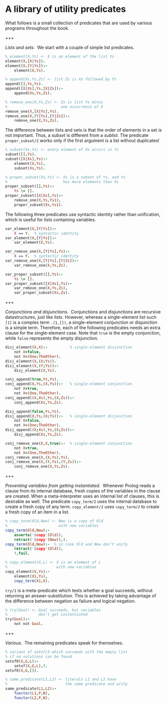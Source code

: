 <!--H3: Section A.2-->
# A library of utility predicates #

What follows is a small collection of predicates that are used by various programs throughout the book.

+++

*Lists and sets.*&nbsp;&nbsp;We start with a couple of simple list predicates.
```Prolog
% element(X,Ys) <- X is an element of the list Ys
element(X,[X|Ys]).
element(X,[Y|Ys]):-
    element(X,Ys).

% append(Xs,Ys,Zs) <- list Zs is Xs followed by Ys
append([],Ys,Ys).
append([X|Xs],Ys,[X|Zs]):-
    append(Xs,Ys,Zs).

% remove_one(X,Ys,Zs) <- Zs is list Ys minus
%                        one occurrence of X
remove_one(X,[X|Ys],Ys).
remove_one(X,[Y|Ys],[Y|Zs]):-
    remove_one(X,Ys,Zs).
```
The difference between lists and sets is that the order of elements in a set is not important. Thus, a *subset* is different from a *sublist*. The predicate `proper_subset/2` works only if the first argument is a list without duplicates!
```Prolog
% subset(Xs,Ys) <- every element of Xs occurs in Ys
subset([],Ys).
subset([X|Xs],Ys):-
    element(X,Ys),
    subset(Xs,Ys).

% proper_subset(Xs,Ys) <- Xs is a subset of Ys, and Ys
%                         has more elements than Xs
proper_subset([],Ys):-
    Ys \= [].
proper_subset([X|Xs],Ys):-
    remove_one(X,Ys,Ys1),
    proper_subset(Xs,Ys1).
```
The following three predicates use syntactic identity rather than unification, which is useful for lists containing variables.
```Prolog
var_element(X,[Y|Ys]):-
    X == Y.  % syntactic identity
var_element(X,[Y|Ys]):-
    var_element(X,Ys).

var_remove_one(X,[Y|Ys],Ys):-
    X == Y.  % syntactic identity
var_remove_one(X,[Y|Ys],[Y|Zs]):-
    var_remove_one(X,Ys,Zs).

var_proper_subset([],Ys):-
    Ys \= [].
var_proper_subset([X|Xs],Ys):-
    var_remove_one(X,Ys,Zs),
    var_proper_subset(Xs,Zs).
```

+++

*Conjunctions and disjunctions.*&nbsp;&nbsp;Conjunctions and disjunctions are recursive datastructures, just like lists. However, whereas a single-element list such `[1]` is a complex term `.(1,[])`, a single-element conjunction or disjunction is a simple term. Therefore, each of the following predicates needs an extra clause for the single-element case. Note that `true` is the empty conjunction, while `false` represents the empty disjunction.
```Prolog
disj_element(X,X):-          % single-element disjunction
    not X=false,
    not X=(One;TheOther).
disj_element(X,(X;Ys)).
disj_element(X,(Y;Ys)):-
    disj_element(X,Ys).

conj_append(true,Ys,Ys).
conj_append(X,Ys,(X,Ys)):-   % single-element conjunction
    not X=true,
    not X=(One,TheOther).
conj_append((X,Xs),Ys,(X,Zs)):-
    conj_append(Xs,Ys,Zs).

disj_append(false,Ys,Ys).
disj_append(X,Ys,(X;Ys)):-   % single-element disjunction
    not X=false,
    not X=(One;TheOther).
disj_append((X;Xs),Ys,(X;Zs)):-
    disj_append(Xs,Ys,Zs).

conj_remove_one(X,X,true):-  % single-element conjunction
    not X=true,
    not X=(One,TheOther).
conj_remove_one(X,(X,Ys),Ys).
conj_remove_one(X,(Y,Ys),(Y,Zs)):-
    conj_remove_one(X,Ys,Zs).
```

+++

*Preventing variables from getting instantiated.*&nbsp;&nbsp;Whenever Prolog reads a clause from its internal database, fresh copies of the variables in the clause are created. When a meta-interpreter uses an internal list of clauses, this is desirable as well. The predicate `copy_term/2` uses the internal database to create a fresh copy of any term. `copy_element/2` uses `copy_term/2` to create a fresh copy of an item in a list.
```Prolog
% copy_term(Old,New) <- New is a copy of Old
%                       with new variables
copy_term(Old,New):-
    asserta('$copy'(Old)),
    retract('$copy'(New)),!.
copy_term(Old,New):-  % in case Old and New don’t unify
    retract('$copy'(Old)),
    !,fail.

% copy_element(X,L) <- X is an element of L
%                      with new variables
copy_element(X,Ys):-
    element(X1,Ys),
    copy_term(X1,X).
```
`try/1` is a meta-predicate which tests whether a goal succeeds, without returning an answer-substitution. This is achieved by taking advantage of the difference between negation as failure and logical negation.
```Prolog
% try(Goal) <- Goal succeeds, but variables
%              don’t get instantiated
try(Goal):-
    not not Goal.
```

+++

*Various.*&nbsp;&nbsp;The remaining predicates speak for themselves.
```Prolog
% variant of setof/3 which succeeds with the empty list
% if no solutions can be found
setof0(X,G,L):-
    setof(X,G,L),!.
setof0(X,G,[]).

% same_predicate(L1,L2) <- literals L1 and L2 have
%                          the same predicate and arity
same_predicate(L1,L2):-
    functor(L1,P,N),
    functor(L2,P,N).
```
